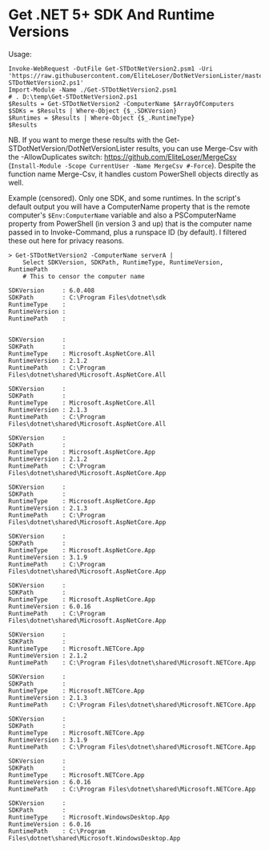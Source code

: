 # Get .NET 5+ SDK And Runtime Versions

Usage:

``` 
Invoke-WebRequest -OutFile Get-STDotNetVersion2.psm1 -Uri 'https://raw.githubusercontent.com/EliteLoser/DotNetVersionLister/master/5AndUp/Get-STDotNetVersion2.ps1'
Import-Module -Name ./Get-STDotNetVersion2.psm1    
# . D:\temp\Get-STDotNetVersion2.ps1
$Results = Get-STDotNetVersion2 -ComputerName $ArrayOfComputers
$SDKs = $Results | Where-Object {$_.SDKVersion}
$Runtimes = $Results | Where-Object {$_.RuntimeType}
$Results
```  

NB. If you want to merge these results with the Get-STDotNetVersion/DotNetVersionLister results, you can use Merge-Csv with the 
-AllowDuplicates switch: https://github.com/EliteLoser/MergeCsv (`Install-Module -Scope CurrentUser -Name MergeCsv #-Force`). 
Despite the function name Merge-Csv, it handles custom PowerShell objects directly as well.

Example (censored). Only one SDK, and some runtimes. In the script's default output you will have a ComputerName property
that is the remote computer's `$Env:ComputerName` variable and also a PSComputerName property from PowerShell (in version
3 and up) that is the computer name passed in to Invoke-Command, plus a runspace ID (by default). I filtered these out here
for privacy reasons.

```
> Get-STDotNetVersion2 -ComputerName serverA | 
    Select SDKVersion, SDKPath, RuntimeType, RuntimeVersion, RuntimePath
    # This to censor the computer name

SDKVersion     : 6.0.408
SDKPath        : C:\Program Files\dotnet\sdk
RuntimeType    :
RuntimeVersion :
RuntimePath    :


SDKVersion     :
SDKPath        :
RuntimeType    : Microsoft.AspNetCore.All
RuntimeVersion : 2.1.2
RuntimePath    : C:\Program Files\dotnet\shared\Microsoft.AspNetCore.All

SDKVersion     :
SDKPath        :
RuntimeType    : Microsoft.AspNetCore.All
RuntimeVersion : 2.1.3
RuntimePath    : C:\Program Files\dotnet\shared\Microsoft.AspNetCore.All

SDKVersion     :
SDKPath        :
RuntimeType    : Microsoft.AspNetCore.App
RuntimeVersion : 2.1.2
RuntimePath    : C:\Program Files\dotnet\shared\Microsoft.AspNetCore.App

SDKVersion     :
SDKPath        :
RuntimeType    : Microsoft.AspNetCore.App
RuntimeVersion : 2.1.3
RuntimePath    : C:\Program Files\dotnet\shared\Microsoft.AspNetCore.App

SDKVersion     :
SDKPath        :
RuntimeType    : Microsoft.AspNetCore.App
RuntimeVersion : 3.1.9
RuntimePath    : C:\Program Files\dotnet\shared\Microsoft.AspNetCore.App

SDKVersion     :
SDKPath        :
RuntimeType    : Microsoft.AspNetCore.App
RuntimeVersion : 6.0.16
RuntimePath    : C:\Program Files\dotnet\shared\Microsoft.AspNetCore.App

SDKVersion     :
SDKPath        :
RuntimeType    : Microsoft.NETCore.App
RuntimeVersion : 2.1.2
RuntimePath    : C:\Program Files\dotnet\shared\Microsoft.NETCore.App

SDKVersion     :
SDKPath        :
RuntimeType    : Microsoft.NETCore.App
RuntimeVersion : 2.1.3
RuntimePath    : C:\Program Files\dotnet\shared\Microsoft.NETCore.App

SDKVersion     :
SDKPath        :
RuntimeType    : Microsoft.NETCore.App
RuntimeVersion : 3.1.9
RuntimePath    : C:\Program Files\dotnet\shared\Microsoft.NETCore.App

SDKVersion     :
SDKPath        :
RuntimeType    : Microsoft.NETCore.App
RuntimeVersion : 6.0.16
RuntimePath    : C:\Program Files\dotnet\shared\Microsoft.NETCore.App

SDKVersion     :
SDKPath        :
RuntimeType    : Microsoft.WindowsDesktop.App
RuntimeVersion : 6.0.16
RuntimePath    : C:\Program Files\dotnet\shared\Microsoft.WindowsDesktop.App


```


